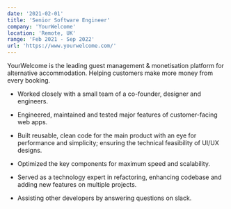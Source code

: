 ```yaml
---
date: '2021-02-01'
title: 'Senior Software Engineer'
company: 'YourWelcome'
location: 'Remote, UK'
range: 'Feb 2021 - Sep 2022'
url: 'https://www.yourwelcome.com/'
---
```


YourWelcome is the leading guest management & monetisation platform for alternative accommodation. Helping customers make more money from every booking.

- Worked closely with a small team of a co-founder, designer and engineers.

- Engineered, maintained and tested major features of customer-facing web apps.

- Built reusable, clean code for the main product with an eye for performance and simplicity; ensuring the technical feasibility of UI/UX designs.

- Optimized the key components for maximum speed and scalability.

- Served as a technology expert in refactoring, enhancing codebase and adding new features on multiple projects.

- Assisting other developers by answering questions on slack.
